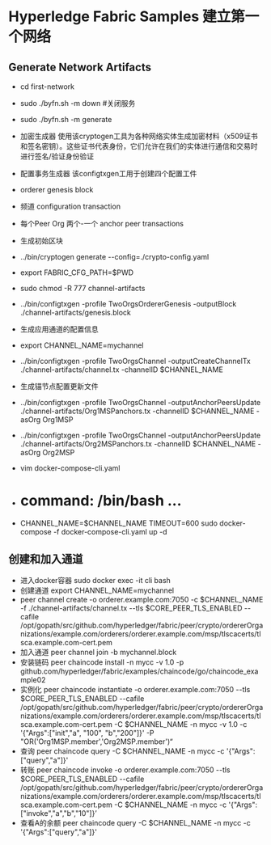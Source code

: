 # Hyperledge Fabric Samples 建立第一个网络

## Generate Network Artifacts
* cd first-network
* sudo ./byfn.sh -m down  #关闭服务
* sudo ./byfn.sh -m generate

* 加密生成器 使用该cryptogen工具为各种网络实体生成加密材料（x509证书和签名密钥）。这些证书代表身份，它们允许在我们的实体进行通信和交易时进行签名/验证身份验证
* 配置事务生成器 该configtxgen工用于创建四个配置工件
* orderer genesis block
* 频道 configuration transaction
* 每个Peer Org 两个-一个 anchor peer transactions

* 生成初始区块
* ../bin/cryptogen generate --config=./crypto-config.yaml
* export FABRIC_CFG_PATH=$PWD
* sudo chmod -R 777 channel-artifacts
* ../bin/configtxgen -profile TwoOrgsOrdererGenesis -outputBlock ./channel-artifacts/genesis.block
* 生成应用通道的配置信息
* export CHANNEL_NAME=mychannel
* ../bin/configtxgen -profile TwoOrgsChannel -outputCreateChannelTx ./channel-artifacts/channel.tx -channelID $CHANNEL_NAME
* 生成锚节点配置更新文件
* ../bin/configtxgen -profile TwoOrgsChannel -outputAnchorPeersUpdate ./channel-artifacts/Org1MSPanchors.tx -channelID $CHANNEL_NAME -asOrg Org1MSP
* ../bin/configtxgen -profile TwoOrgsChannel -outputAnchorPeersUpdate ./channel-artifacts/Org2MSPanchors.tx -channelID $CHANNEL_NAME -asOrg Org2MSP
* vim docker-compose-cli.yaml
* # command: /bin/bash ...
* CHANNEL_NAME=$CHANNEL_NAME TIMEOUT=600 sudo docker-compose -f docker-compose-cli.yaml up -d

## 创建和加入通道
* 进入docker容器  sudo docker exec -it cli bash
* 创建通道  export CHANNEL_NAME=mychannel
* peer channel create -o orderer.example.com:7050 -c $CHANNEL_NAME -f ./channel-artifacts/channel.tx --tls $CORE_PEER_TLS_ENABLED --cafile /opt/gopath/src/github.com/hyperledger/fabric/peer/crypto/ordererOrganizations/example.com/orderers/orderer.example.com/msp/tlscacerts/tlsca.example.com-cert.pem
* 加入通道 peer channel join -b mychannel.block
* 安装链码 peer chaincode install -n mycc -v 1.0 -p github.com/hyperledger/fabric/examples/chaincode/go/chaincode_example02
* 实例化   peer chaincode instantiate -o orderer.example.com:7050 --tls $CORE_PEER_TLS_ENABLED --cafile /opt/gopath/src/github.com/hyperledger/fabric/peer/crypto/ordererOrganizations/example.com/orderers/orderer.example.com/msp/tlscacerts/tlsca.example.com-cert.pem -C $CHANNEL_NAME -n mycc -v 1.0 -c '{"Args":["init","a", "100", "b","200"]}' -P "OR('Org1MSP.member','Org2MSP.member')“
* 查询 peer chaincode query -C $CHANNEL_NAME -n mycc -c '{"Args":["query","a"]}'
* 转账 peer chaincode invoke -o orderer.example.com:7050 --tls $CORE_PEER_TLS_ENABLED --cafile /opt/gopath/src/github.com/hyperledger/fabric/peer/crypto/ordererOrganizations/example.com/orderers/orderer.example.com/msp/tlscacerts/tlsca.example.com-cert.pem	-C $CHANNEL_NAME -n mycc -c '{"Args":["invoke","a","b","10"]}’
* 查看A的余额 peer chaincode query -C $CHANNEL_NAME -n mycc -c '{"Args":["query","a"]}'